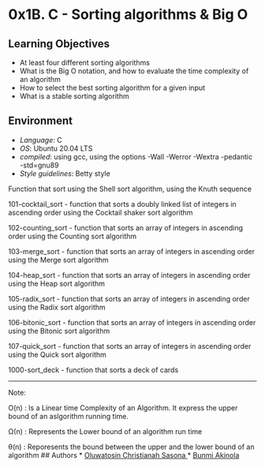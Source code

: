# 0x1B. C - Sorting algorithms & Big O

## Learning Objectives

* At least four different sorting algorithms
* What is the Big O notation, and how to evaluate the time complexity of an algorithm
* How to select the best sorting algorithm for a given input
* What is a stable sorting algorithm

## Environment

* *Language*: C
* *OS*: Ubuntu 20.04 LTS
* *compiled*: using gcc, using the options -Wall -Werror -Wextra -pedantic -std=gnu89
* *Style guidelines*: Betty style

<p>Function that sort using the Shell sort algorithm, using the Knuth sequence </P>
<p> 101-cocktail_sort -  function that sorts a doubly linked list of integers in ascending order using the Cocktail shaker sort algorithm </p>
<p> 102-counting_sort -  function that sorts an array of integers in ascending order using the Counting sort algorithm </p>
<p> 103-merge_sort - function that sorts an array of integers in ascending order using the Merge sort algorithm </p>
<p> 104-heap_sort - function that sorts an array of integers in ascending order using the Heap sort algorithm </p>
<p> 105-radix_sort - function that sorts an array of integers in ascending order using the Radix sort algorithm </p>
<p> 106-bitonic_sort - function that sorts an array of integers in ascending order using the Bitonic sort algorithm </p>
<p> 107-quick_sort - function that sorts an array of integers in ascending order using the Quick sort algorithm </p>
<p> 1000-sort_deck - function that sorts a deck of cards </p>
<hr />
<p> Note: </p>
<p> O(n) : Is a Linear time Complexity of an Algorithm. It express the upper bound of an aslgorithm running time.
</P>
<p> Ω(n) : Represents the Lower bound of an algorithm run time </p>
<p> θ(n) : Reporesents the bound between the upper and the lower bound of an algorithm
## Authors
* <a href="github.com/christianahsasona">Oluwatosin Christianah Sasona </a> 
* <a href= "github.com/bunconice"> Bunmi Akinola </a> 
